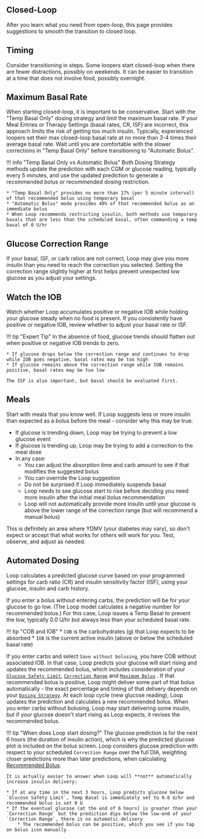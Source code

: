 ## Closed-Loop

After you learn what you need from open-loop, this page provides suggestions to smooth the transition to closed loop.

## Timing

Consider transitioning in steps.  Some loopers start closed-loop when there are fewer distractions, possibly on weekends. It can be easier to transition at a time that does not involve food, possibly overnight.

## Maximum Basal Rate

When starting closed-loop, it is important to be conservative. Start with the "Temp Basal Only" dosing strategy and limit the maximum basal rate.  If your Meal Entries or Therapy Settings (basal rates, CR, ISF) are incorrect, this approach limits the risk of getting too much insulin. Typically, experienced loopers set their max closed-loop basal rate at no more than 3-4 times their average basal rate.  Wait until you are comfortable with the slower corrections in "Temp Basal Only" before transitioning to "Automatic Bolus".

!!! info "Temp Basal Only vs Automatic Bolus"
	Both Dosing Strategy methods update the prediction with each CGM or glucose reading, typically every 5 minutes, and use the updated prediction to generate a recommended bolus or recommended dosing restriction.
	
	* "Temp Basal Only" provides no more than 17% (per 5 minute interval) of that recommended bolus using temporary basal
    * "Automatic Bolus" mode provides 40% of that recommended bolus as an immediate bolus
	* When Loop recommends restricting insulin, both methods use temporary basals that are less than the scheduled basal, often commanding a temp basal of 0 U/hr

## Glucose Correction Range

If your basal, ISF, or carb ratios are not correct, Loop may give you more insulin than you need to reach the correction you selected. Setting the correction range slightly higher at first helps prevent unexpected low glucose as you adjust your settings.

## Watch the IOB

Watch whether Loop accumulates positive or negative IOB while holding your glucose steady when no food is present.  If you consistently have positive or negative IOB, review whether to adjust your basal rate or ISF.

!!! tip "Expert Tip"
	In the absence of food, glucose trends should flatten out when positive or negative IOB trends to zero.

	* If glucose drops below the correction range and continues to drop while IOB goes negative, basal rates may be too high
	* If glucose remains above the correction range while IOB remains positive, basal rates may be too low
	
	The ISF is also important, but basal should be evaluated first.

## Meals

Start with meals that you know well. If Loop suggests less or more insulin than expected as a bolus before the meal - consider why this may be true.

* If glucose is trending down, Loop may be trying to prevent a low glucose event
* If glucose is trending up, Loop may be trying to add a correction to the meal dose
* In any case:
	* You can adjust the absorption time and carb amount to see if that modifies the suggested bolus
	* You can override the Loop suggestion
	* Do not be surprised if Loop immediately suspends basal
	* Loop needs to see glucose start to rise before deciding you need more insulin after the initial meal bolus recommendation
	* Loop will not automatically provide more insulin until your glucose is above the lower range of the correction range (but will recommend a manual bolus)

This is definitely an area where YDMV (your diabetes may vary), so don't expect or accept that what works for others will work for you.  Test, observe, and adjust as needed.

## Automated Dosing

Loop calculates a predicted glucose curve based on your programmed settings for carb ratio (CR) and insulin sensitivity factor (ISF), using your glucose, insulin and carb history. 

If you enter a bolus without entering carbs, the prediction will be for your glucose to go low. (The Loop model calculates a negative number for recommended bolus.) For this case, Loop issues a Temp Basal to prevent the low, typically 0.0 U/hr but always less than your scheduled basal rate.

!!! tip "COB and IOB"
    * <code>COB</code> is the carbohydrates (g) that Loop expects to be absorbed
    * <code>IOB</code> is the current active insulin (above or below the scheduled basal rate)

If you enter carbs and select `Save without bolusing`, you have COB without associated IOB. In that case, Loop predicts your glucose will start rising and updates the recommended bolus, which includes consideration of your [`Glucose Safety Limit`](../../loop-3/therapy-settings.md#glucose-safety-limit), [`Correction Range`](../../loop-3/therapy-settings.md#correction-range) and [`Maximum Bolus`](../../loop-3/therapy-settings.md#maximum-bolus) . If that recommended bolus is positive, Loop might deliver some part of that bolus automatically - the exact percentage and timing of that delivery depends on your [`Dosing Strategy`](../../loop-3/settings.md#dosing-strategy). At each loop cycle (new glucose reading), Loop updates the prediction and calculates a new recommended bolus. When you enter carbs without bolusing, Loop may start delivering some insulin, but if your glucose doesn't start rising as Loop expects, it revises the recommended bolus.

!!! tip "When does Loop start dosing?"
    The glucose prediction is for the next 6 hours (the duration of insulin action), which is why the predicted glucose plot is included on the bolus screen. Loop considers glucose prediction with respect to your scheduled `Correction Range` over the full DIA, weighting closer predictions more than later predictions, when calculating [Recommended Bolus](../algorithm/bolus.md).
    
    It is actually easier to answer when Loop will **not** automatically increase insulin delivery:
    
    * If at any time in the next 3 hours, Loop predicts glucose below `Glucose Safety Limit`, Temp Basal is immediately set to 0.0 U/hr and recommended bolus is set 0 U
    * If the eventual glucose (at the end of 6 hours) is greater than your `Correction Range` but the prediction dips below the low-end of your `Correction Range`, there is no automatic delivery
        * The recommended bolus can be positive, which you see if you tap on bolus icon manually
